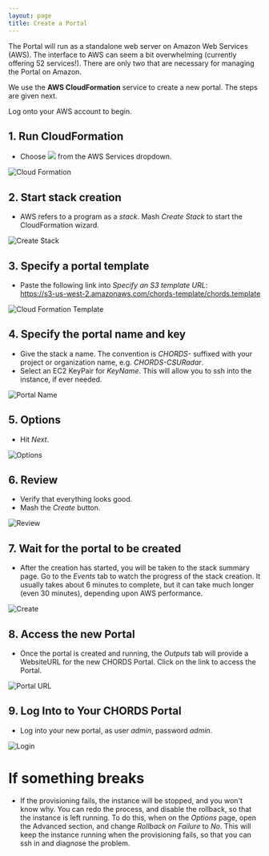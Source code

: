 ```yaml
---
layout: page
title: Create a Portal
---
```


The Portal will run as a standalone web server on Amazon Web Services (AWS). 
The interface to AWS can seem a bit overwhelming (currently offering 52
services!). There are only two that are necessary for managing the Portal
on Amazon.

We use the **AWS CloudFormation** service to create a new portal. The
steps are given next. 

Log onto your AWS account to begin.

## 1. Run CloudFormation

* Choose ![](images/cf.png) from the AWS Services dropdown.

<img class="img-responsive" src="images/aws_services.png" alt="Cloud Formation">
      
## 2. Start stack creation

* AWS refers to a program as a *stack*. Mash *Create Stack* to start the CloudFormation wizard.

<img class="img-responsive" src="images/AWS_CF0.png" alt="Create Stack">

## 3. Specify a portal template 

* Paste the following link into _Specify an S3 template URL_: <br/>
https://s3-us-west-2.amazonaws.com/chords-template/chords.template

<img class="img-responsive" src="images/AWS_CF1.png" alt="Cloud Formation Template">

## 4. Specify the portal name and key

* Give the stack a name. The convention is _CHORDS-_ suffixed with your project or organization name, e.g. _CHORDS-CSURadar_.
* Select an EC2 KeyPair for *KeyName*. This will allow you to ssh into the instance, if ever needed.

<img class="img-responsive" src="images/AWS_CF2.png" alt="Portal Name">

## 5. Options

* Hit _Next_.

<img class="img-responsive" src="images/AWS_CF3.png" alt="Options">

## 6. Review

* Verify that everything looks good.
* Mash the *Create* button.

<img class="img-responsive" src="images/AWS_CF4.png" alt="Review">

## 7. Wait for the portal to be created

* After the creation has started, you will be taken 
to the stack summary page. Go to the *Events* tab to watch the progress 
of the stack creation. It usually takes about 6 minutes to complete, but it can take 
much longer (even 30 minutes), depending upon AWS performance.

<img class="img-responsive" src="images/AWS_CF5.png" alt="Create">

## 8. Access the new Portal

* Once the portal is created and running, the *Outputs* tab will provide a WebsiteURL for the new 
CHORDS Portal. Click on the link to access the Portal.

<img class="img-responsive" src="images/AWS_CF6.png" alt="Portal URL">

## 9. Log Into to Your CHORDS Portal

* Log into your new portal, as user *admin*, password *admin*.

<img class="img-responsive" src="images/AWS_CF7.png" alt="Login">


# If something breaks
* If the provisioning fails, the instance will be stopped, and you won\'t know why. You can redo the process, 
and disable the rollback, so that the instance is left running. To do this, when on the *Options* page, 
open the Advanced section, and change _Rollback on Failure_ to *No*. This will
keep the instance running when the provisioning fails, so that you can ssh in and diagnose the problem.
